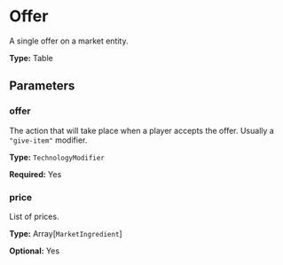 # Offer

A single offer on a market entity.

**Type:** Table

## Parameters

### offer

The action that will take place when a player accepts the offer. Usually a `"give-item"` modifier.

**Type:** `TechnologyModifier`

**Required:** Yes

### price

List of prices.

**Type:** Array[`MarketIngredient`]

**Optional:** Yes

